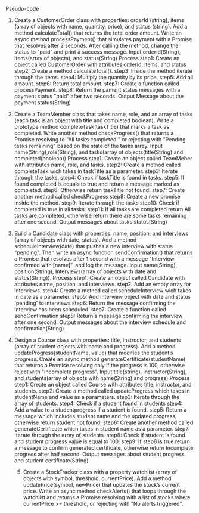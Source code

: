 Pseudo-code
1) Create a CustomerOrder class with properties: orderId (string), items (array of objects with name, quantity, price), and status (string). Add a method calculateTotal() that returns the total order amount. Write an async method processPayment() that simulates payment with a Promise that resolves after 2 seconds. After calling the method, change the status to "paid" and print a success message.
Input
   orderId(String), items(array of objects), and status(String)
Process
   step1: Create an object called CustomerOrder with attributes orderId, items, and status
   step2: Create a method calculateTotal().
   step3: Inside the method iterate through the items.
   step4: Multiply the quantity by its price.
   step5: Add all amount.
   step6: Return total amount.
   step7: Create a function called processPayment.
   step8: Return the pament status messages  with a payment status "paid" after two seconds.
Output
   Message about the payment status(String)
   
2) Create a TeamMember class that takes name, role, and an array of tasks (each task is an object with title and completed boolean). Write a prototype method completeTask(taskTitle) that marks a task as completed. Write another method checkProgress() that returns a Promise resolving to "All tasks completed!" or rejecting with "Pending tasks remaining" based on the state of the tasks array.
Input
   name(String),role(String), and tasks(array of objects(title(String) and completed(boolean))
Process
  step1: Create an object called TeamMeber with attributes name, role, and tasks.
  step2: Create a method called completeTask wich takes in taskTitle as a parameter.
  step3: Iterate through the tasks.
  step4: Check if taskTitle is found in tasks.
  step5: If found completed is equals to true and return a message marked as completed.
  step6: Otherwise return  taskTitle not found.
  step7: Create another method called checkProgress
  step8: Create a new promise inside the method.
  step9: Iterate through the tasks
  step10: Check if completed is true in all tasks.
  step11: If all tasks are completed return All tasks are completed, otherwise return there are some tasks remaining after one second.
Output
 messages about tasks status(String)

3) Build a Candidate class with properties: name, position, and interviews (array of objects with date, status). Add a method scheduleInterview(date) that pushes a new interview with status "pending". Then write an async function sendConfirmation() that returns a Promise that resolves after 1 second with a message "Interview confirmed with [name]", and log the message.
Input
  name(String), position(String), Interviews(array of objects with date and status(String)).
Process
   step1: Create an object called Candidate with attributes name, position, and interviews.
   step2: Add an empty array for interviews.
   step4: Create a method called scheduleInterview wich takes in date as a parameter.
   step5: Add interview object with date and status 'pending' to interviews
   step6: Return the message confirming the interview has been scheduled.
   step7: Create a function called sendConfirmation
   step8: Return a message confirming the interview after one second.
Output
  messages about the interview schedule and confirmation(String)

4) Design a Course class with properties: title, instructor, and students (array of student objects with name and progress). Add a method updateProgress(studentName, value) that modifies the student’s progress. Create an async method generateCertificate(studentName) that returns a Promise resolving only if the progress is 100, otherwise reject with "Incomplete progress".
   Input
     title(string), instructor(String), and students(array of objects with name(String) and progress)
   Process
     step1: Create an object called Course with attributes  title, instructor, and students.
     step2: Create a method called updateProgress which takes in studentName and value as a parameters.
     step3: Iterate through the array of students.
     step4: Check if a student found in students
     step4: Add a value to a studentprogress if a student is found.
     step5: Return a message which includes student name and the updated progress, otherwise return student not found.
     step6: Create another method called generateCertificate which takes in student name as a parameter.
     step7: Iterate through the array of students.
     step8: Check if student is found and student progress value is equal to 100.
     step9: If step8 is true return a message to confirm generated certificate, otherwise return Incomplete progress after half second.
   Output
    messages about student progress and student certificate(String)

   5) Create a StockTracker class with a property watchlist (array of objects with symbol, threshold, currentPrice). Add a method updatePrice(symbol, newPrice) that updates the stock’s current price. Write an async method checkAlerts() 
      that loops through the watchlist and returns a Promise resolving with a list of stocks where currentPrice >= threshold, or rejecting with "No alerts triggered".
   
